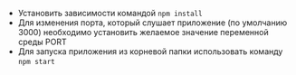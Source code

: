* Установить зависимости командой `npm install`
* Для изменения порта, который слушает приложение (по умолчанию 3000) необходимо установить желаемое значение переменной среды PORT
* Для запуска приложения из корневой папки использовать команду 
   ```npm start```
